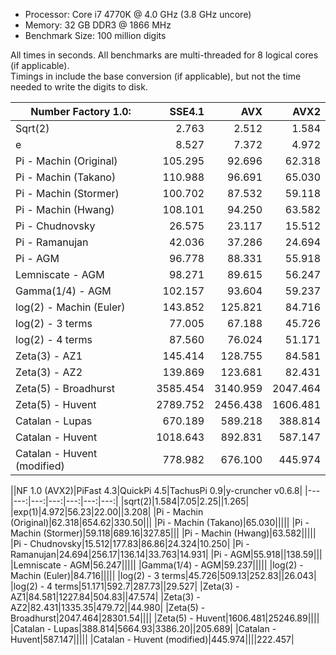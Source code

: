  - Processor: Core i7 4770K @ 4.0 GHz (3.8 GHz uncore)
 - Memory: 32 GB DDR3 @ 1866 MHz
 - Benchmark Size: 100 million digits

All times in seconds. All benchmarks are multi-threaded for 8 logical cores (if applicable).<br>
Timings in include the base conversion (if applicable), but not the time needed to write the digits to disk.

|Number Factory 1.0:        |SSE4.1  |AVX     |AVX2    |
|---------------------------|-------:|-------:|-------:|
|Sqrt(2)                    |   2.763|   2.512|   1.584|
|e                          |   8.527|   7.372|   4.972|
|Pi - Machin (Original)     | 105.295|  92.696|  62.318|
|Pi - Machin (Takano)       | 110.988|  96.691|  65.030|
|Pi - Machin (Stormer)      | 100.702|  87.532|  59.118|
|Pi - Machin (Hwang)        | 108.101|  94.250|  63.582|
|Pi - Chudnovsky            |  26.575|  23.117|  15.512|
|Pi - Ramanujan             |  42.036|  37.286|  24.694|
|Pi - AGM                   |  96.778|  88.331|  55.918|
|Lemniscate - AGM           |  98.271|  89.615|  56.247|
|Gamma(1/4) - AGM           | 102.157|  93.604|  59.237|
|log(2) - Machin (Euler)    | 143.852| 125.821|  84.716|
|log(2) - 3 terms           |  77.005|  67.188|  45.726|
|log(2) - 4 terms           |  87.560|  76.024|  51.171|
|Zeta(3) - AZ1              | 145.414| 128.755|  84.581|
|Zeta(3) - AZ2              | 139.869| 123.681|  82.431|
|Zeta(5) - Broadhurst       |3585.454|3140.959|2047.464|
|Zeta(5) - Huvent           |2789.752|2456.438|1606.481|
|Catalan - Lupas            | 670.189| 589.218| 388.814|
|Catalan - Huvent           |1018.643| 892.831| 587.147|
|Catalan - Huvent (modified)| 778.982| 676.100| 445.974|

||NF 1.0 (AVX2)|PiFast 4.3|QuickPi 4.5|TachusPi 0.9|y-cruncher v0.6.8|
|---|---:|---:|---:|---:|---:|---:|
|sqrt(2)|1.584|7.05|2.25||1.265|
|exp(1)|4.972|56.23|22.00||3.208|
|Pi - Machin (Original)|62.318|654.62|330.50|||
|Pi - Machin (Takano)|65.030|||||
|Pi - Machin (Stormer)|59.118|689.16|327.85|||
|Pi - Machin (Hwang)|63.582|||||
|Pi - Chudnovsky|15.512|177.83|86.86|24.324|10.250|
|Pi - Ramanujan|24.694|256.17|136.14|33.763|14.931|
|Pi - AGM|55.918||138.59|||
|Lemniscate - AGM|56.247|||||
|Gamma(1/4) - AGM|59.237|||||
|log(2) - Machin (Euler)|84.716|||||
|log(2) - 3 terms|45.726|509.13|252.83||26.043|
|log(2) - 4 terms|51.171|592.7|287.73||29.527|
|Zeta(3) - AZ1|84.581|1227.84|504.83||47.574|
|Zeta(3) - AZ2|82.431|1335.35|479.72||44.980|
|Zeta(5) - Broadhurst|2047.464|28301.54||||
|Zeta(5) - Huvent|1606.481|25246.89||||
|Catalan - Lupas|388.814|5664.93|3386.20||205.689|
|Catalan - Huvent|587.147|||||
|Catalan - Huvent (modified)|445.974||||222.457|
